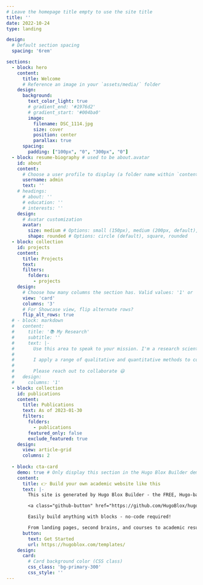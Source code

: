 ```yaml
---
# Leave the homepage title empty to use the site title
title: ''
date: 2022-10-24
type: landing

design:
  # Default section spacing
  spacing: '6rem'

sections:
  - block: hero
    content:
      title: Welcome
      # Reference an image in your `assets/media/` folder
    design:
      background:
        text_color_light: true
        # gradient_end: '#1976d2'
        # gradient_start: '#004ba0'
        image:
          filename: DSC_1114.jpg
          size: cover
          position: center
          parallax: true
      spacing:
        padding: ["100px", "0", "300px", "0"]
  - block: resume-biography # used to be about.avatar
    id: about
    content:
      # Choose a user profile to display (a folder name within `content/authors/`)
      username: admin
      text: ''
    # headings:
      # about: ''
      # education: ''
      # interests: ''
    design:
      # Avatar customization
      avatar:
        size: medium # Options: small (150px), medium (200px, default), large (320px), xl (400px), xxl (500px)
        shape: rounded # Options: circle (default), square, rounded
  - block: collection
    id: projects
    content:
      title: Projects
      text:
      filters:
        folders:
          - projects
    design:
      # Choose how many columns the section has. Valid values: '1' or '2'.
      view: 'card'
      columns: '3'
      # For Showcase view, flip alternate rows?
      flip_alt_rows: true
  # - block: markdown
  #   content:
  #     title: '📚 My Research'
  #     subtitle: ''
  #     text: |-
  #       Use this area to speak to your mission. I'm a research scientist in the Moonshot team at DeepMind. I blog about machine learning, deep learning, and moonshots.
  # 
  #       I apply a range of qualitative and quantitative methods to comprehensively investigate the role of science and technology in the economy.
  # 
  #       Please reach out to collaborate 😃
  #   design:
  #     columns: '1'
  - block: collection
    id: publications
    content:
      title: Publications
      text: As of 2023-01-30
      filters:
        folders:
          - publications
        featured_only: false
        exclude_featured: true
    design:
      view: article-grid
      columns: 2
  
  - block: cta-card
    demo: true # Only display this section in the Hugo Blox Builder demo site
    content:
      title: 👉 Build your own academic website like this
      text: |-
        This site is generated by Hugo Blox Builder - the FREE, Hugo-based open source website builder trusted by 250,000+ academics like you.

        <a class="github-button" href="https://github.com/HugoBlox/hugo-blox-builder" data-color-scheme="no-preference: light; light: light; dark: dark;" data-icon="octicon-star" data-size="large" data-show-count="true" aria-label="Star HugoBlox/hugo-blox-builder on GitHub">Star</a>

        Easily build anything with blocks - no-code required!

        From landing pages, second brains, and courses to academic resumés, conferences, and tech blogs.
      button:
        text: Get Started
        url: https://hugoblox.com/templates/
    design:
      card:
        # Card background color (CSS class)
        css_class: 'bg-primary-300'
        css_style: ''
---
```

